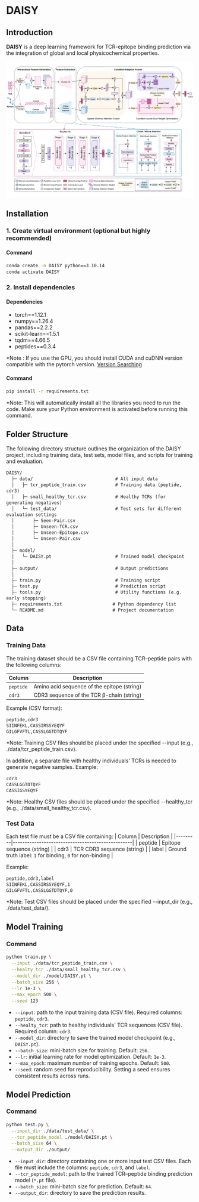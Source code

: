 # DAISY

## Introduction
**DAISY** is a deep learning framework for TCR-epitope binding prediction via the integration of global and local physicochemical properties.

![](./output/architecture.jpg)

## Installation

### 1. Create virtual environment (optional but highly recommended)  
#### Command
```bash
conda create -n DAISY python==3.10.14
conda activate DAISY
```
### 2. Install dependencies
#### Dependencies
- torch==1.12.1
- numpy==1.26.4
- pandas==2.2.2
- scikit-learn==1.5.1
- tqdm==4.66.5
- peptides==0.3.4  

*Note : If you use the GPU, you should install CUDA and cuDNN version compatible with the pytorch version. [Version Searching](https://pytorch.org/)
#### Command
```bash
pip install -r requirements.txt
```
*Note: This will automatically install all the libraries you need to run the code. Make sure your Python environment is activated before running this command.

##  Folder Structure
The following directory structure outlines the organization of the DAISY project, including training data, test sets, model files, and scripts for training and evaluation.

```
DAISY/
  ├─ data/                               # All input data
  │   ├─ tcr_peptide_train.csv           # Training data (peptide, cdr3)
  │   ├─ small_healthy_tcr.csv           # Healthy TCRs (for generating negatives)
  │   └─ test_data/                      # Test sets for different evaluation settings
  │       ├─ Seen-Pair.csv
  │       ├─ Unseen-TCR.csv
  │       ├─ Unseen-Epitope.csv
  │       └─ Unseen-Pair.csv
  │
  ├─ model/
  │   └─ DAISY.pt                        # Trained model checkpoint
  │
  ├─ output/                             # Output predictions
  │  
  ├─ train.py                            # Training script
  ├─ test.py                             # Prediction script
  ├─ tools.py                            # Utility functions (e.g. early stopping)
  ├─ requirements.txt                   # Python dependency list
  └─ README.md                          # Project documentation
```
## Data

### Training Data

The training dataset should be a CSV file containing TCR–peptide pairs with the following columns:

| Column | Description |
|--------|-------------|
| `peptide` | Amino acid sequence of the epitope (string) |
| `cdr3` | CDR3 sequence of the TCR β-chain (string) |

Example (CSV format):

```csv
peptide,cdr3
SIINFEKL,CASSIRSSYEQYF
GILGFVFTL,CASSLGGTDTQYF
```
*Note: Training CSV files should be placed under the specified --input (e.g., ./data/tcr_peptide_train.csv).

In addition, a separate file with healthy individuals' TCRs is needed to generate negative samples.
Example:
```csv
cdr3
CASSLGGTDTQYF
CASSIGSYEQYF
```
*Note: Healthy CSV files should be placed under the specified --healthy_tcr (e.g., ./data/small_healthy_tcr.csv).

### Test Data
Each test file must be a CSV file containing:
| Column  | Description                                      |
|---------|--------------------------------------------------|
| peptide | Epitope sequence (string)                        |
| cdr3    | TCR CDR3 sequence (string)                       |
| label   | Ground truth label: `1` for binding, `0` for non-binding |

Example:
```csv
peptide,cdr3,label
SIINFEKL,CASSIRSSYEQYF,1
GILGFVFTL,CASSLGGTDTQYF,0
```
*Note: Test CSV files should be placed under the specified --input_dir (e.g., ./data/test_data/).

## Model Training

### Command
```bash
python train.py \
  --input ./data/tcr_peptide_train.csv \
  --healty_tcr ./data/small_healthy_tcr.csv \
  --model_dir ./model/DAISY.pt \
  --batch_size 256 \
  --lr 1e-3 \
  --max_epoch 500 \
  --seed 123
```
- `--input`: path to the input training data (CSV file). Required columns: `peptide`, `cdr3`.
- `--healty_tcr`: path to healthy individuals' TCR sequences (CSV file). 
Required column: `cdr3`.
- `--model_dir`: directory to save the trained model checkpoint (e.g., `DAISY.pt`).
- `--batch_size`: mini-batch size for training. Default: `256`.
- `--lr`: initial learning rate for model optimization. Default: `1e-3`.
- `--max_epoch`: maximum number of training epochs. Default: `500`.
- `--seed`: random seed for reproducibility. Setting a seed ensures consistent results across runs.


## Model Prediction

### Command
```bash
python test.py \
  --input_dir ./data/test_data/ \
  --tcr_peptide_model ./model/DAISY.pt \
  --batch_size 64 \
  --output_dir ./output/
```
- `--input_dir`: directory containing one or more input test CSV files. Each file must include the columns: `peptide`, `cdr3`, and `label`.
- `--tcr_peptide_model`: path to the trained TCR–peptide binding prediction model (`*.pt` file).
- `--batch_size`: mini-batch size for prediction. Default: `64`.
- `--output_dir`: directory to save the prediction results.


